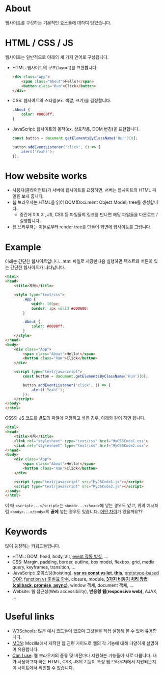 # About

웹사이트를 구성하는 기본적인 요소들에 대하여 담았습니다.

# HTML / CSS / JS

웹사이트는 일반적으로 아래의 세 가지 언어로 구성됩니다.

- HTML: 웹사이트의 구조(layout)를 표현합니다.
    ```html
    <div class="App">
        <span class="About">Hello!</span>
        <button class="Run">Click</button>
    </div>
    ```
- CSS: 웹사이트의 스타일(ex. 색깔, 크기)을 결정합니다.
    ```css
    .About {
        color: #0000ff;
    }
    ```
- JavaScript: 웹사이트의 동작(ex. 상호작용, DOM 변경)을 표현합니다.
    ```javascript
    const button = document.getElementsByClassName('Run')[0];

    button.addEventListener('click', () => {
        alert('Yeah!');
    });
    ```

# How website works

- 사용자(클라이언트)가 서버에 웹사이트를 요청하면, 서버는 웹사이트의 HTML 파일을 보내 줍니다.
- 웹 브라우저는 HTML을 읽어 DOM(Document Object Model) tree를 생성합니다.
  - 중간에 이미지, JS, CSS 등 파일들의 링크를 만나면 해당 파일들을 다운로드 / 실행합니다.
- 웹 브라우저는 이들로부터 render tree를 만들어 화면에 웹사이트를 그립니다.

# Example

아래는 간단한 웹사이트입니다. .html 파일로 저장한다음 실행하면 텍스트와 버튼이 있는 간단한 웹사이트가 나타납니다.

```html
<html>
<head>
    <title>제목</title>

    <style type="text/css">
        .App {
            width: 100px;
            border: 1px solid #000000;
        }

        .About {
            color: #0000ff;
        }
    </style>
</head>
<body>
    <div class="App">
        <span class="About">Hello!</span>
        <button class="Run">Click</button>
    </div>

    <script type="text/javascript">
        const button = document.getElementsByClassName('Run')[0];

        button.addEventListener('click', () => {
            alert('Yeah!');
        });
    </script>
</body>
</html>
```

CSS와 JS 코드를 별도의 파일에 저장하고 싶은 경우, 아래와 같이 하면 됩니다.

```html
<html>
<head>
    <title>제목</title>
    <link rel="stylesheet" type="text/css" href="MyCSSCode1.css">
    <link rel="stylesheet" type="text/css" href="MyCSSCode2.css">
</head>
<body>
    <div class="App">
        <span class="About">Hello!</span>
        <button class="Run">Click</button>
    </div>

    <script type="text/javascript" src="MyJSCode1.js"></script>
    <script type="text/javascript" src="MyJSCode2.js"></script>
</body>
</html>
```

이 때 `<script>...</script>`는 `<head>...</head>`에 넣는 경우도 있고, 위의 예시처럼 `<body>...</body>`의 **끝에** 넣는 경우도 있습니다. [어떤 차이](https://webdir.tistory.com/514)가 있을까요??

# Keywords
많이 등장하는 키워드들입니다.

- HTML: DOM, head, body, alt, [event 작동 방식](https://joshua1988.github.io/web-development/javascript/event-propagation-delegation/), ...
- CSS: Margin, padding, border, outline, box model, flexbox, grid, media query, keyframes, transition, ...
- JavaScript: 호이스팅(hoisting), **[var vs const vs let](https://medium.com/@yeon22/javascript-var-let-const의-차이점-9fab5c264c9c)**, **[this](https://nykim.work/71)**, [prototype-based OOP](https://developer.mozilla.org/ko/docs/Web/JavaScript/Inheritance_and_the_prototype_chain), [function vs 화살표 함수](https://velog.io/@modolee/javascript-function-vs-arrow-function), closure, module, **[3가지 비동기 처리 방법 (callback, promise, async)](https://velog.io/@change/JavaScript-asyncawait에-대해서)**, window 객체, document 객체, ...
- Website: 웹 접근성(Web accessibility), **반응형 웹(responsive web)**, AJAX, ...

# Useful links
- [W3Schools](https://www.w3schools.com/): 많은 예시 코드들이 있으며 그것들을 직접 실행해 볼 수 있어 유용합니다.
- [MDN](https://developer.mozilla.org/en-US/docs/Web/Guide): Mozilla에서 제작한 웹 관련 가이드로 웹의 각 기능에 대해 다양하게 설명하여 유용합니다.
- [Can I use](https://caniuse.com/): 웹 브라우저의 종류 및 버전마다 지원하는 기능들이 서로 다릅니다. 내가 사용하고자 하는 HTML, CSS, JS의 기능이 특정 웹 브라우저에서 지원되는지 이 사이트에서 확인할 수 있습니다.
